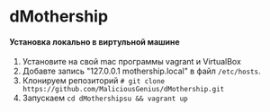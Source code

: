 # dMothership

<h4> Установка локально в виртульной машине </h4>

1) Установите на свой mac программы vagrant и VirtualBox
2) Добавте запись "127.0.0.1    mothership.local" в файл ```/etc/hosts```.
2) Клонируем репозиторий ```# git clone https://github.com/MaliciousGenius/dMothership.git```
2) Запускаем ```cd dMothershipsu && vagrant up```

